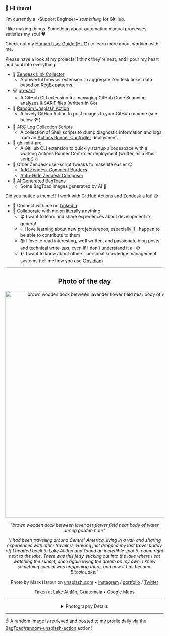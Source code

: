 ### 👋 Hi there!

I'm currently a ~Support Engineer~ _something_ for GitHub.

I like making things. Something about automating manual processes satisfies my soul ❤️

Check out my [Human User Guide (HUG)](https://gist.github.com/BagToad/a28f06f1c46e6e5d419b98921e835f40) to learn more about working with me.

Please have a look at my projects! I think they're neat, and I pour my heart and soul into everything.

- 🔗 [Zendesk Link Collector](https://github.com/BagToad/Zendesk-Link-Collector) 
  - A powerful browser extension to aggregate Zendesk ticket data based on RegEx patterns.
- 💻 [gh-sarif](https://github.com/BagToad/gh-sarif)
  - A GitHub CLI extension for managing GitHub Code Scanning analyses & SARIF files (written in Go)
- 🌊 [Random Unsplash Action](https://github.com/BagToad/random-unsplash-action)
  - A lovely GitHub Action to post images to your GitHub readme (see below 🏞️)
- 🏃 [ARC Log Collection Scripts](https://github.com/BagToad/arc-log-collection-scripts)
  - A collection of Shell scripts to dump diagnostic information and logs from an [Actions Runner Controller](https://github.com/actions/actions-runner-controller) deployment.
- 🏃 [gh-mini-arc](https://github.com/BagToad/gh-mini-arc)
  - A GitHub CLI extension to quickly startup a codespace with a working Actions Runner Controller deployment (written as a Shell script) 🔥
- 🧘 Other Zendesk user-script tweaks to make life easier 😊
  - [Add Zendesk Comment Borders](https://github.com/BagToad/add-zendesk-comment-borders)
  - [Auto-Hide Zendesk Composer](https://github.com/BagToad/Auto-Hide-Zendesk-Composer)
- 🐸 [AI Generated BagToads](https://github.com/BagToad/bagtoads)
  - Some BagToad images generated by AI 🐸

Did you notice a theme!? I work with GitHub Actions and Zendesk a lot! 😅

- 🔗 Connect with me on [LinkedIn](https://www.linkedin.com/in/kynan-ware/)
- 🤝 Collaborate with me on literally anything
  - 🪴 I want to learn and share experiences about development in general
  - 💡 I love learning about new projects/repos, especially if I happen to be able to contribute to them
  - 📚 I love to read interesting, well written, and passionate blog posts and technical write-ups, even if I don't understand it all 😅
  - 🪨 I want to know about others' personal knowledge management systems (tell me how you use [Obsidian](https://obsidian.md/))
 
----
<div align="center">

## Photo of the day
  
  <a href="https://unsplash.com/photos/brown-wooden-dock-between-lavender-flower-field-near-body-of-water-during-golden-hour-K2s_YE031CA"><img width="720" src="https://images.unsplash.com/photo-1532274402911-5a369e4c4bb5?crop=entropy&cs=tinysrgb&fit=max&fm=jpg&ixid=M3w1NTI0NDl8MHwxfHJhbmRvbXx8fHx8fHx8fDE3NTk4MTY4MjR8&ixlib=rb-4.1.0&q=80&w=1080" alt="brown wooden dock between lavender flower field near body of water during golden hour"></a>
  
  <em>"brown wooden dock between lavender flower field near body of water during golden hour"</em>
  
  <em>"I had been travelling around Central America, living in a van and sharing experiences with other travelers.  Having just dropped my last travel buddy off I headed back to Lake Atitlan and found an incredible spot to camp right next to the lake.  There was this jetty sticking out into the lake where I sat watching the sunset, once again living the dream on my own. I knew something special was happening there, and now it has become BitcoinLake!"</em>

  Photo by Mark Harpur on [unsplash.com](https://unsplash.com/) • [Instagram](https://instagram.com/luckybeanz_photo) / [portfolio](http://www.luckybeanz.com/blog) / [Twitter](https://twitter.com/luckybeanzphoto)
  
  Taken at Lake Atitlán, Guatemala • [Google Maps](https://www.google.com/maps/search/?api=1&query=14.6852746212311,-91.2599414305909)
  
  ---
  
<details>
<summary>Photography Details</summary>
  
| Parameter     | Value |
| ------------- | ----- |
| Camera Model  | Canon EOS 7D |
| Exposure Time | 0.8 |
| Aperture      | 18 |
| Focal Length  | 11.0 |
| ISO           | 100 |
| Location      | Lake Atitlán, Guatemala (Guatemala) |
| Coordinates   | Latitude 14.6852746212311, Longitude -91.2599414305909 |

### Map

```geojson
        {
            "type": "FeatureCollection",
            "features": [
                {
                    "type": "Feature",
                    "properties": {},
                    "geometry": {
                        "coordinates": [
                            -91.2599414305909,
                            14.6852746212311
                        ],
                        "type": "Point"
                    },
                    "id": 1
                },
                {
                    "type": "Feature",
                    "properties": {},
                    "geometry": {
                        "coordinates": [
                            [
                                -90.9599414305909,
                                14.9852746212311
                            ],
                            [
                                -90.9599414305909,
                                14.3852746212311
                            ],
                            [
                                -91.5599414305909,
                                14.3852746212311
                            ],
                            [
                                -91.5599414305909,
                                14.9852746212311
                            ],
                            [
                                -90.9599414305909,
                                14.9852746212311
                            ]
                        ],
                        "type": "LineString"
                    }
                }
            ]
        }
```

</details>

</div>

----

☝️ A random image is retrieved and posted to my profile daily via the [BagToad/random-unsplash-action](https://github.com/BagToad/random-unsplash-action) action!
